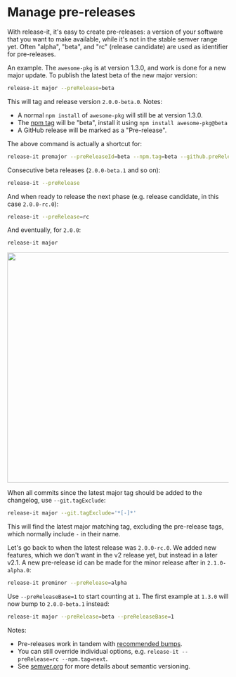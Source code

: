 # Manage pre-releases

With release-it, it's easy to create pre-releases: a version of your software that you want to make available, while
it's not in the stable semver range yet. Often "alpha", "beta", and "rc" (release candidate) are used as identifier for
pre-releases.

An example. The `awesome-pkg` is at version 1.3.0, and work is done for a new major update. To publish the latest beta
of the new major version:

```bash
release-it major --preRelease=beta
```

This will tag and release version `2.0.0-beta.0`. Notes:

- A normal `npm install` of `awesome-pkg` will still be at version 1.3.0.
- The [npm tag][1] will be "beta", install it using `npm install awesome-pkg@beta`
- A GitHub release will be marked as a "Pre-release".

The above command is actually a shortcut for:

```bash
release-it premajor --preReleaseId=beta --npm.tag=beta --github.preRelease
```

Consecutive beta releases (`2.0.0-beta.1` and so on):

```bash
release-it --preRelease
```

And when ready to release the next phase (e.g. release candidate, in this case `2.0.0-rc.0`):

```bash
release-it --preRelease=rc
```

And eventually, for `2.0.0`:

```bash
release-it major
```

<img src="./assets/release-it-prerelease.gif?raw=true" height="524">

When all commits since the latest major tag should be added to the changelog, use `--git.tagExclude`:

```bash
release-it major --git.tagExclude='*[-]*'
```

This will find the latest major matching tag, excluding the pre-release tags, which normally include `-` in their name.

Let's go back to when the latest release was `2.0.0-rc.0`. We added new features, which we don't want in the v2 release
yet, but instead in a later v2.1. A new pre-release id can be made for the minor release after in `2.1.0-alpha.0`:

```bash
release-it preminor --preRelease=alpha
```

Use `--preReleaseBase=1` to start counting at `1`. The first example at `1.3.0` will now bump to `2.0.0-beta.1` instead:

```bash
release-it major --preRelease=beta --preReleaseBase=1
```

Notes:

- Pre-releases work in tandem with [recommended bumps][2].
- You can still override individual options, e.g. `release-it --preRelease=rc --npm.tag=next`.
- See [semver.org][3] for more details about semantic versioning.

[1]: https://docs.npmjs.com/cli/dist-tag
[2]: https://github.com/release-it/conventional-changelog
[3]: http://semver.org
